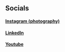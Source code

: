 <!-- Google tag (gtag.js) -->
<script async src="https://www.googletagmanager.com/gtag/js?id=G-Q53LH16F0W"></script>
<script>
  window.dataLayer = window.dataLayer || [];
  function gtag(){dataLayer.push(arguments);}
  gtag('js', new Date());

  gtag('config', 'G-Q53LH16F0W');
</script>

## Socials

#### [Instagram (photography)](https://www.instagram.com/oliemanq456/)
#### [LinkedIn](https://www.linkedin.com/in/oliver-heisel-683671239/)
#### [Youtube](https://www.youtube.com/@Oliemanq)